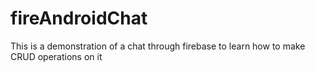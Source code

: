 # fireAndroidChat
This is a demonstration of a chat through firebase to learn how to make CRUD operations on it
